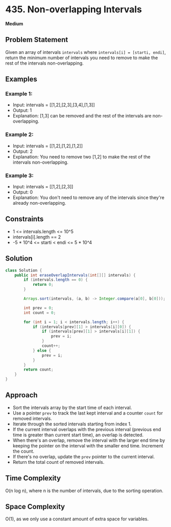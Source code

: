 # 435. Non-overlapping Intervals
**Medium**

## Problem Statement
Given an array of intervals `intervals` where `intervals[i] = [starti, endi]`, return the minimum number of intervals you need to remove to make the rest of the intervals non-overlapping.

## Examples
### Example 1:
- Input: intervals = [[1,2],[2,3],[3,4],[1,3]]
- Output: 1
- Explanation: [1,3] can be removed and the rest of the intervals are non-overlapping.

### Example 2:
- Input: intervals = [[1,2],[1,2],[1,2]]
- Output: 2
- Explanation: You need to remove two [1,2] to make the rest of the intervals non-overlapping.

### Example 3:
- Input: intervals = [[1,2],[2,3]]
- Output: 0
- Explanation: You don't need to remove any of the intervals since they're already non-overlapping.

## Constraints
- 1 <= intervals.length <= 10^5
- intervals[i].length == 2
- -5 * 10^4 <= starti < endi <= 5 * 10^4

## Solution
```java
class Solution {
    public int eraseOverlapIntervals(int[][] intervals) {
        if (intervals.length == 0) {
            return 0;
        }

        Arrays.sort(intervals, (a, b) -> Integer.compare(a[0], b[0]));

        int prev = 0;
        int count = 0;

        for (int i = 1; i < intervals.length; i++) {
            if (intervals[prev][1] > intervals[i][0]) {
                if (intervals[prev][1] > intervals[i][1]) {
                    prev = i;
                }
                count++;
            } else {
                prev = i;
            }
        }
        return count;
    }
}
```

## Approach

- Sort the intervals array by the start time of each interval.
- Use a pointer `prev` to track the last kept interval and a counter `count` for removed intervals.
- Iterate through the sorted intervals starting from index 1.
- If the current interval overlaps with the previous interval (previous end time is greater than current start time), an overlap is detected.
- When there's an overlap, remove the interval with the larger end time by keeping the pointer on the interval with the smaller end time. Increment the count.
- If there's no overlap, update the `prev` pointer to the current interval.
- Return the total count of removed intervals.

## Time Complexity

O(n log n), where n is the number of intervals, due to the sorting operation.

## Space Complexity

O(1), as we only use a constant amount of extra space for variables.